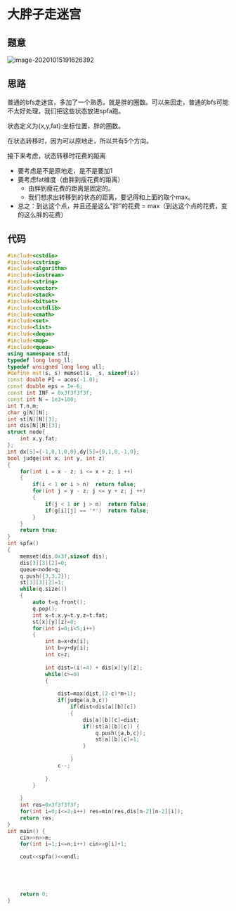# 大胖子走迷宫

## 题意

![image-20201015191626392](https://tva1.sinaimg.cn/large/007S8ZIlly1gjq8gqmidpj31c60sk451.jpg)

## 思路

普通的bfs走迷宫，多加了一个熟悉，就是胖的圈数。可以来回走，普通的bfs可能不太好处理，我们把这些状态放进spfa跑。

状态定义为{x,y,fat}:坐标位置，胖的圈数。

在状态转移时，因为可以原地走，所以共有5个方向。

接下来考虑，状态转移时花费的距离

* 要考虑是不是原地走，是不是要加1
* 要考虑fat维度（由胖到瘦花费的距离）
  * 由胖到瘦花费的距离是固定的。
  * 我们想求出转移到的状态的距离，要记得和上面的取个max。
* 总之：到达这个点，并且还是这么“胖”的花费 = max（到达这个点的花费，变的这么胖的花费）



## 代码

```cpp
#include<cstdio>
#include<cstring>
#include<algorithm>
#include<iostream>
#include<string>
#include<vector>
#include<stack>
#include<bitset>
#include<cstdlib>
#include<cmath>
#include<set>
#include<list>
#include<deque>
#include<map>
#include<queue>
using namespace std;
typedef long long ll;
typedef unsigned long long ull;
#define mst(s,_s) memset(s, _s, sizeof(s))
const double PI = acos(-1.0);
const double eps = 1e-6;
const int INF = 0x3f3f3f3f;
const int N = 1e3+100;
int T,n,m;
char g[N][N];
int st[N][N][3];
int dis[N][N][3];
struct node{
    int x,y,fat;
};
int dx[5]={-1,0,1,0,0},dy[5]={0,1,0,-1,0};
bool judge(int x, int y, int z)
{
    for(int i = x - z; i <= x + z; i ++)
    {
        if(i < 1 or i > n)  return false;
        for(int j = y - z; j <= y + z; j ++)
        {
            if(j < 1 or j > n)  return false;
            if(g[i][j] == '*')  return false;
        }
    }
    return true;
}
int spfa()
{
    memset(dis,0x3f,sizeof dis);
    dis[3][3][2]=0;
    queue<node>q;
    q.push({3,3,2});
    st[3][3][2]=1;
    while(q.size())
    {
        auto t=q.front();
        q.pop();
        int x=t.x,y=t.y,z=t.fat;
        st[x][y][z]=0;
        for(int i=0;i<5;i++)
        {
            int a=x+dx[i];
            int b=y+dy[i];
            int c=z;
            
            int dist=(i!=4) + dis[x][y][z];
            while(c>=0)
            {   
                
                dist=max(dist,(2-c)*m+1);
                if(judge(a,b,c))
                    if(dist<dis[a][b][c])
                    {
                        dis[a][b][c]=dist;
                        if(!st[a][b][c]) {
                            q.push({a,b,c});
                            st[a][b][c]=1;
                        }
                        
                    }
                c--;
                
            }
        }
        
    }
    int res=0x3f3f3f3f;
    for(int i=0;i<=2;i++) res=min(res,dis[n-2][n-2][i]);
    return res;
}
int main() {
    cin>>n>>m;
    for(int i=1;i<=n;i++) cin>>g[i]+1;

    cout<<spfa()<<endl;





    return 0;
}

```

